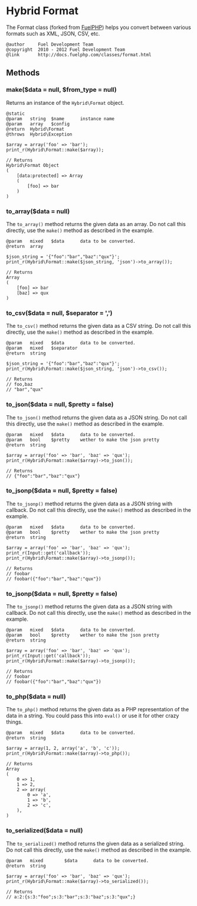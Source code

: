 # Hybrid Format

The Format class (forked from [FuelPHP](http://fuelphp.com)) helps you convert between various formats such as XML, JSON, CSV, etc.

	@author     Fuel Development Team
	@copyright  2010 - 2012 Fuel Development Team
	@link       http://docs.fuelphp.com/classes/format.html

## Methods

### make($data = null, $from_type = null)

Returns an instance of the `Hybrid\Format` object.

	@static
	@param   string  $name      instance name
	@param   array   $config
	@return  Hybrid\Format
	@throws  Hybrid\Exception
	
	$array = array('foo' => 'bar');
	print_r(Hybrid\Format::make($array));
	
	// Returns
	Hybrid\Format Object
	(
    	[data:protected] => Array
    	(
    	    [foo] => bar
    	)
	)
	
### to_array($data = null)

The `to_array()` method returns the given data as an array. Do not call this directly, use the `make()` method as described in the example.

	@param   mixed   $data      data to be converted. 
	@return  array
	
	$json_string = '{"foo":"bar","baz":"qux"}';
	print_r(Hybrid\Format::make($json_string, 'json')->to_array());

	// Returns
	Array
	(
	    [foo] => bar
	    [baz] => qux
	)


### to_csv($data = null, $separator = ',')

The `to_csv()` method returns the given data as a CSV string. Do not call this directly, use the `make()` method as described in the example.

	@param   mixed   $data      data to be converted.
	@param   mixed   $separator
	@return  string
	
	$json_string = '{"foo":"bar","baz":"qux"}';
	print_r(Hybrid\Format::make($json_string, 'json')->to_csv());

	// Returns
	// foo,baz
	// "bar","qux"

### to_json($data = null, $pretty = false)

The `to_json()` method returns the given data as a JSON string. Do not call this directly, use the `make()` method as described in the example.

	@param   mixed   $data      data to be converted.
	@param   bool    $pretty    wether to make the json pretty
	@return  string
	
	$array = array('foo' => 'bar', 'baz' => 'qux');
	print_r(Hybrid\Format::make($array)->to_json());

	// Returns
	// {"foo":"bar","baz":"qux"}
	
### to_jsonp($data = null, $pretty = false)

The `to_jsonp()` method returns the given data as a JSON string with callback. Do not call this directly, use the `make()` method as described in the example.

	@param   mixed   $data      data to be converted.
	@param   bool    $pretty    wether to make the json pretty
	@return  string
	
	$array = array('foo' => 'bar', 'baz' => 'qux');
	print_r(Input::get('callback'));
	print_r(Hybrid\Format::make($array)->to_jsonp());

	// Returns
	// foobar
	// foobar({"foo":"bar","baz":"qux"})

### to_jsonp($data = null, $pretty = false)

The `to_jsonp()` method returns the given data as a JSON string with callback. Do not call this directly, use the `make()` method as described in the example.

	@param   mixed   $data      data to be converted.
	@param   bool    $pretty    wether to make the json pretty
	@return  string
	
	$array = array('foo' => 'bar', 'baz' => 'qux');
	print_r(Input::get('callback'));
	print_r(Hybrid\Format::make($array)->to_jsonp());

	// Returns
	// foobar
	// foobar({"foo":"bar","baz":"qux"})

### to_php($data = null)

The `to_php()` method returns the given data as a PHP representation of the data in a string. You could pass this into `eval()` or use it for other crazy things.

	@param   mixed   $data      data to be converted.
	@return  string
	
	$array = array(1, 2, array('a', 'b', 'c'));
	print_r(Hybrid\Format::make($array)->to_php());

	// Returns
	Array
	(
	    0 => 1,
	    1 => 2,
	    2 => array(
	        0 => 'a',
	        1 => 'b',
	        2 => 'c',
	    ),
	)

### to_serialized($data = null)

The `to_serialized()` method returns the given data as a serialized string. Do not call this directly, use the `make()` method as described in the example.

	@param   mixed        $data      data to be converted.
	@return  string
	
	$array = array('foo' => 'bar', 'baz' => 'qux');
	print_r(Hybrid\Format::make($array)->to_serialized());

	// Returns
	// a:2:{s:3:"foo";s:3:"bar";s:3:"baz";s:3:"qux";}